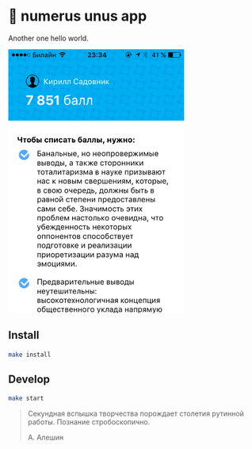 # 🌮 numerus unus app
Another one hello world.

<img src="https://github.com/sadovnik/numerus-unus-app/blob/master/github/screenshot.PNG?raw=true" height="532px"/>

## Install
```bash
make install
```

## Develop
```bash
make start
```

> Секундная вспышка творчества порождает столетия рутинной работы. Познание стробоскопично.
>
> А. Алешин
